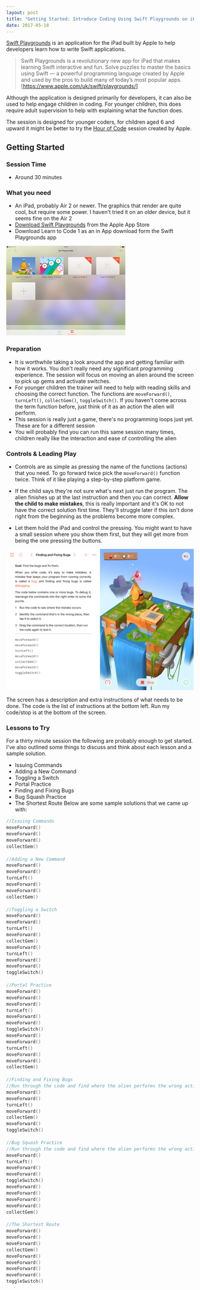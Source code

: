 ```yaml
---
layout: post
title: "Getting Started: Introduce Coding Using Swift Playgrounds on iPad"
date: 2017-05-18
---
```


[Swift Playgrounds](https://www.apple.com/uk/swift/playgrounds/) is an application for the iPad built by Apple to help developers learn how to write Swift applications.

>Swift Playgrounds is a revolutionary new app for iPad that makes learning Swift interactive and fun. 
Solve puzzles to master the basics using Swift — a powerful programming language created by Apple and used by the pros to 
build many of today’s most popular apps. [https://www.apple.com/uk/swift/playgrounds/]

Although the application is designed primarily for developers, it can also be used to help engage children in coding. 
For younger children, this does require adult supervision to help with explaining what the function does.

The session is designed for younger coders, for children aged 6 and upward it might be better to try the [Hour of Code](https://www.apple.com/retail/code/hourofcode_guide.pdf)
session created by Apple.

## Getting Started

### Session Time

* Around 30 minutes

### What you need

* An iPad, probably Air 2 or newer. 
The graphics that render are quite cool, but require some power. 
I haven't tried it on an older device, but it seems fine on the Air 2
* [Download Swift Playgrounds](https://itunes.apple.com/gb/app/swift-playgrounds/id908519492?mt=8) from the Apple App Store
* Download Learn to Code 1 as an in App download form the Swift Playgrounds app

![Swift Playgrounds Shop](/assets/images/blog/playgrounds/install-playgrounds.png)

### Preparation 

* It is worthwhile taking a look around the app and getting familiar with how it works. 
You don't really need any significant programming experience. 
The session will focus on moving an alien around the screen to pick up gems and activate switches.
* For younger children the trainer will need to help with reading skills and choosing the correct function. 
The functions are `moveForward()`, `turnLeft()`, `collectGem()`, `toggleSwitch()`. 
If you haven't come across the term function before, just think of it as an action the alien will perform.
* This session is really just a game, there's no programming loops just yet. These are for a different session
* You will probably find you can run this same session many times, children really like the interaction and ease of controlling the alien


### Controls & Leading Play

* Controls are as simple as pressing the name of the functions (actions) that you need. 
To go forward twice pick the `moveForward()` function twice. 
Think of it like playing a step-by-step platform game.

* If the child says they're not sure what's next just run the program. 
The alien finishes up at the last instruction and then you can correct. 
**Allow the child to make mistakes**, this is really important and it's OK to not have the correct solution first time. 
They'll struggle later if this isn't done right from the beginning as the problems become more complex.

* Let them hold the iPad and control the pressing. 
You might want to have a small session where you show them first, but they will get more from being the one pressing the buttons.

![Swift Playgrounds Shop](/assets/images/blog/playgrounds/finding-bugs.png)


The screen has a description and extra instructions of what needs to be done. The code is the list of instructions at the bottom left. Run my code/stop is at the bottom of the screen. 

### Lessons to Try

For a thirty minute session the following are probably enough to get started. 
I've also outlined some things to discuss and think about each lesson and a sample solution.

* Issuing Commands
* Adding a New Command
* Toggling a Switch
* Portal Practice
* Finding and Fixing Bugs
* Bug Squash Practice
* The Shortest Route
Below are some sample solutions that we came up with:

```swift
//Issuing Commands
moveForward()
moveForward()
moveForward()
collectGem()

//Adding a New Command
moveForward()
moveForward()
turnLeft()
moveForward()
moveForward()
collectGem()

//Toggling a Switch
moveForward()
moveForward()
turnLeft()
moveForward()
collectGem()
moveForward()
turnLeft()
moveForward()
moveForward()
toggleSwitch()

//Portal Practice
moveForward()
moveForward()
moveForward()
turnLeft()
moveForward()
moveForward()
toggleSwitch()
moveForward()
moveForward()
turnLeft()
moveForward()
moveForward()
collectGem()

//Finding and Fixing Bugs
//Run through the code and find where the alien performs the wrong action and correct
moveForward()
moveForward()
turnLeft()
moveForward()
collectGem()
moveForward()
toggleSwitch()

//Bug Squash Practice
//Run through the code and find where the alien performs the wrong action and correct
moveForward()
turnLeft()
moveForward()
moveForward()
toggleSwitch()
moveForward()
moveForward()
moveForward()
moveForward()
collectGem()

//The Shortest Route
moveForward()
moveForward()
moveForward()
collectGem()
moveForward()
moveForward()
moveForward()
moveForward()
toggleSwitch()
```